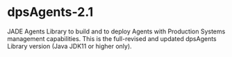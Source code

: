 # dpsAgents-2.1

JADE Agents Library to build and to deploy Agents with Production Systems management capabilities. This is the full-revised and updated dpsAgents Library version (Java JDK11 or higher only).
